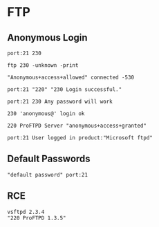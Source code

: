 # FTP

## Anonymous Login

```
port:21 230

ftp 230 -unknown -print

"Anonymous+access+allowed" connected -530

port:21 "220" "230 Login successful."

port:21 230 Any password will work

230 'anonymous@' login ok

220 ProFTPD Server "anonymous+access+granted"

port:21 User logged in product:"Microsoft ftpd"
```

## Default Passwords

`"default password" port:21`

## RCE

```
vsftpd 2.3.4
"220 ProFTPD 1.3.5"
```